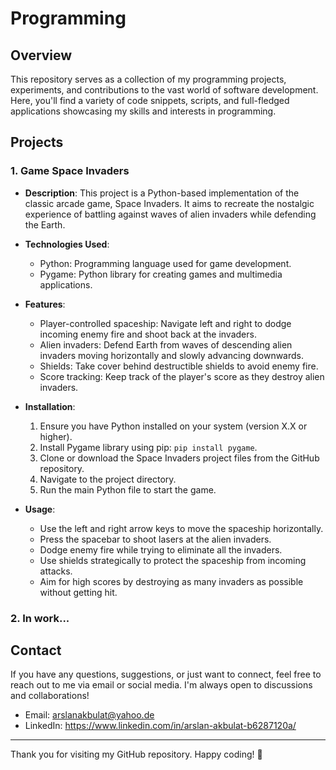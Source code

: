 # Programming

## Overview

This repository serves as a collection of my programming projects, experiments, and contributions to the vast world of software development. 
Here, you'll find a variety of code snippets, scripts, and full-fledged applications showcasing my skills and interests in programming.

## Projects

### 1. Game Space Invaders
 - **Description**: This project is a Python-based implementation of the classic arcade game, Space Invaders. It aims to recreate the nostalgic experience of battling against waves of alien invaders while defending the Earth.

- **Technologies Used**: 
   - Python: Programming language used for game development.
   - Pygame: Python library for creating games and multimedia applications.
   
- **Features**:
   - Player-controlled spaceship: Navigate left and right to dodge incoming enemy fire and shoot back at the invaders.
   - Alien invaders: Defend Earth from waves of descending alien invaders moving horizontally and slowly advancing downwards.
   - Shields: Take cover behind destructible shields to avoid enemy fire.
   - Score tracking: Keep track of the player's score as they destroy alien invaders.
   
- **Installation**: 
   1. Ensure you have Python installed on your system (version X.X or higher).
   2. Install Pygame library using pip: `pip install pygame`.
   3. Clone or download the Space Invaders project files from the GitHub repository.
   4. Navigate to the project directory.
   5. Run the main Python file to start the game.

- **Usage**: 
   - Use the left and right arrow keys to move the spaceship horizontally.
   - Press the spacebar to shoot lasers at the alien invaders.
   - Dodge enemy fire while trying to eliminate all the invaders.
   - Use shields strategically to protect the spaceship from incoming attacks.
   - Aim for high scores by destroying as many invaders as possible without getting hit.


### 2. In work... 



## Contact

If you have any questions, suggestions, or just want to connect, feel free to reach out to me via email or social media. 
I'm always open to discussions and collaborations!

- Email: arslanakbulat@yahoo.de
- LinkedIn: https://www.linkedin.com/in/arslan-akbulat-b6287120a/


---

Thank you for visiting my GitHub repository. Happy coding! 🚀

























































